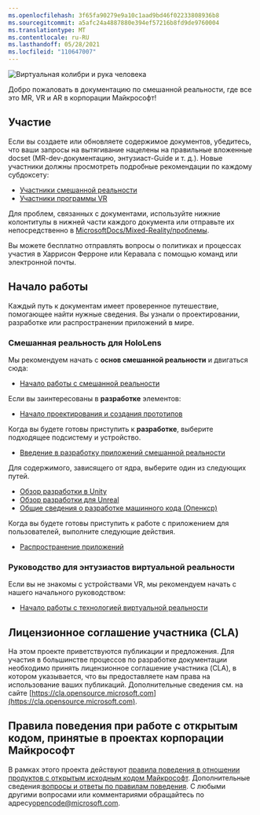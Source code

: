 ```yaml
---
ms.openlocfilehash: 3f65fa90279e9a10c1aad9bd46f02233808936b8
ms.sourcegitcommit: a5afc24a4887880e394ef57216b8fd9de9760004
ms.translationtype: MT
ms.contentlocale: ru-RU
ms.lasthandoff: 05/28/2021
ms.locfileid: "110647007"
---
```

![Виртуальная колибри и рука человека](mixed-reality-docs/mr-dev-docs/discover/images/01_MixedReality.png)

Добро пожаловать в документацию по смешанной реальности, где все это MR, VR и AR в корпорации Майкрософт!

## <a name="contributing"></a>Участие

Если вы создаете или обновляете содержимое документов, убедитесь, что ваши запросы на вытягивание нацелены на правильные вложенные docset (MR-dev-документацию, энтузиаст-Guide и т. д.). Новые участники должны просмотреть подробные рекомендации по каждому субдоксету:

* [Участники смешанной реальности](mixed-reality-docs/mr-dev-docs/CONTRIBUTING.md)
* [Участники программы VR](enthusiast-guide/CONTRIBUTING.md)

Для проблем, связанных с документами, используйте нижние колонтитулы в нижней части каждого документа или отправьте их непосредственно в [MicrosoftDocs/Mixed-Reality/проблемы](https://github.com/MicrosoftDocs/mixed-reality/issues).

Вы можете бесплатно отправлять вопросы о политиках и процессах участия в Харрисон Ферроне или Керавала с помощью команд или электронной почты. 

## <a name="getting-started"></a>Начало работы 

Каждый путь к документам имеет проверенное путешествие, помогающее найти нужные сведения. Вы узнали о проектировании, разработке или распространении приложений в мире. 

### <a name="mixed-reality-for-hololens"></a>Смешанная реальность для HoloLens

Мы рекомендуем начать с **основ смешанной реальности** и двигаться сюда:

* [Начало работы с смешанной реальности](mixed-reality-docs/mr-dev-docs/discover/get-started-with-mr.md)

Если вы заинтересованы в **разработке** элементов:

* [Начало проектирования и создания прототипов](mixed-reality-docs/mr-dev-docs/design/design.md)

Когда вы будете готовы приступить к **разработке**, выберите подходящее подсистему и устройство.

* [Введение в разработку приложений смешанной реальности](mixed-reality-docs/mr-dev-docs/develop/development.md)

Для содержимого, зависящего от ядра, выберите один из следующих путей.

* [Обзор разработки в Unity](mixed-reality-docs/mr-dev-docs/develop/unity/unity-development-overview.md)
* [Обзор разработки для Unreal](mixed-reality-docs/mr-dev-docs/develop/unreal/unreal-development-overview.md)
* [Общие сведения о разработке машинного кода (Опенкср)](mixed-reality-docs/mr-dev-docs/develop/native/directx-development-overview.md)

Когда вы будете готовы приступить к работе с приложением для пользователей, выполните следующие действия.

* [Распространение приложений](mixed-reality-docs/mr-dev-docs/distribute/distribute-overview.md)

### <a name="vr-enthusiast-guide"></a>Руководство для энтузиастов виртуальной реальности

Если вы не знакомы с устройствами VR, мы рекомендуем начать с нашего начального руководством:

* [Начало работы с технологией виртуальной реальности](enthusiast-guide/vr-journey.md)

## <a name="contributor-license-agreement-cla"></a>Лицензионное соглашение участника (CLA)

На этом проекте приветствуются публикации и предложения. Для участия в большинстве процессов по разработке документации необходимо принять лицензионное соглашение участника (CLA), в котором указывается, что вы предоставляете нам права на использование ваших публикаций. Дополнительные сведения см. на сайте [https://cla.opensource.microsoft.com](https://cla.opensource.microsoft.com).

## <a name="microsoft-open-source-code-of-conduct"></a>Правила поведения при работе с открытым кодом, принятые в проектах корпорации Майкрософт

В рамках этого проекта действуют [правила поведения в отношении продуктов с открытым исходным кодом Майкрософт](https://opensource.microsoft.com/codeofconduct). Дополнительные сведения:[вопросы и ответы по правилам поведения](https://opensource.microsoft.com/codeofconduct/faq/). С любыми другими вопросами или комментариями обращайтесь по адресу[opencode@microsoft.com](mailto:opencode@microsoft.com).
